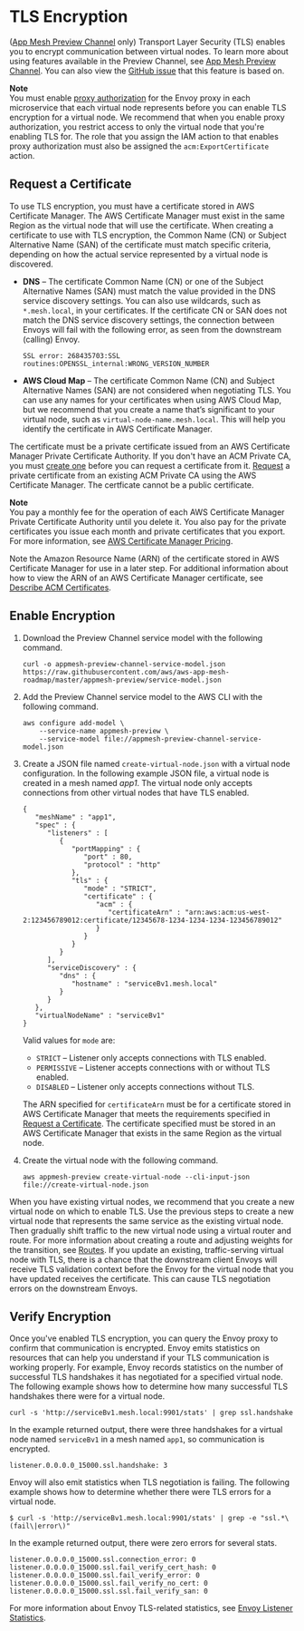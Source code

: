 # TLS Encryption<a name="virtual-node-tls"></a>

\([App Mesh Preview Channel](https://docs.aws.amazon.com//app-mesh/latest/userguide/preview.html) only\) Transport Layer Security \(TLS\) enables you to encrypt communication between virtual nodes\. To learn more about using features available in the Preview Channel, see [App Mesh Preview Channel](preview.md)\. You can also view the [GitHub issue](https://github.com/aws/aws-app-mesh-roadmap/issues/39) that this feature is based on\. 

**Note**  
You must enable [proxy authorization](proxy-authorization.md) for the Envoy proxy in each microservice that each virtual node represents before you can enable TLS encryption for a virtual node\. We recommend that when you enable proxy authorization, you restrict access to only the virtual node that you're enabling TLS for\. The role that you assign the IAM action to that enables proxy authorization must also be assigned the `acm:ExportCertificate` action\.

## Request a Certificate<a name="certificate"></a>

To use TLS encryption, you must have a certificate stored in AWS Certificate Manager\. The AWS Certificate Manager must exist in the same Region as the virtual node that will use the certificate\. When creating a certificate to use with TLS encryption, the Common Name \(CN\) or Subject Alternative Name \(SAN\) of the certificate must match specific criteria, depending on how the actual service represented by a virtual node is discovered\.
+ **DNS** – The certificate Common Name \(CN\) or one of the Subject Alternative Names \(SAN\) must match the value provided in the DNS service discovery settings\. You can also use wildcards, such as `*.mesh.local`, in your certificates\. If the certificate CN or SAN does not match the DNS service discovery settings, the connection between Envoys will fail with the following error, as seen from the downstream \(calling\) Envoy\.

  ```
  SSL error: 268435703:SSL routines:OPENSSL_internal:WRONG_VERSION_NUMBER
  ```
+ **AWS Cloud Map** – The certificate Common Name \(CN\) and Subject Alternative Names \(SAN\) are not considered when negotiating TLS\. You can use any names for your certificates when using AWS Cloud Map, but we recommend that you create a name that’s significant to your virtual node, such as `virtual-node-name.mesh.local`\. This will help you identify the certificate in AWS Certificate Manager\.

The certificate must be a private certificate issued from an AWS Certificate Manager Private Certificate Authority\. If you don't have an ACM Private CA, you must [create one](https://docs.aws.amazon.com/acm-pca/latest/userguide/PcaCreateCa.html) before you can request a certificate from it\. [Request](https://docs.aws.amazon.com/acm/latest/userguide/gs-acm-request-private.html) a private certificate from an existing ACM Private CA using the AWS Certificate Manager\. The certficate cannot be a public certificate\.

**Note**  
You pay a monthly fee for the operation of each AWS Certificate Manager Private Certificate Authority until you delete it\. You also pay for the private certificates you issue each month and private certificates that you export\. For more information, see [AWS Certificate Manager Pricing](https://aws.amazon.com/certificate-manager/pricing/)\.

Note the Amazon Resource Name \(ARN\) of the certificate stored in AWS Certificate Manager for use in a later step\. For additional information about how to view the ARN of an AWS Certificate Manager certificate, see [Describe ACM Certificates](https://docs.aws.amazon.com/acm/latest/userguide/gs-acm-describe.html)\.

## Enable Encryption<a name="enable-encryption"></a>

1. Download the Preview Channel service model with the following command\.

   ```
   curl -o appmesh-preview-channel-service-model.json https://raw.githubusercontent.com/aws/aws-app-mesh-roadmap/master/appmesh-preview/service-model.json
   ```

1. Add the Preview Channel service model to the AWS CLI with the following command\.

   ```
   aws configure add-model \
       --service-name appmesh-preview \
       --service-model file://appmesh-preview-channel-service-model.json
   ```

1. Create a JSON file named `create-virtual-node.json` with a virtual node configuration\. In the following example JSON file, a virtual node is created in a mesh named *app1*\. The virtual node only accepts connections from other virtual nodes that have TLS enabled\.

   ```
   {
      "meshName" : "app1",
      "spec" : {
         "listeners" : [
            {
               "portMapping" : {
                  "port" : 80,
                  "protocol" : "http"
               },
               "tls" : {
                  "mode" : "STRICT",
                  "certificate" : {
                     "acm" : {
                        "certificateArn" : "arn:aws:acm:us-west-2:123456789012:certificate/12345678-1234-1234-1234-123456789012"
                     }
                  }
               }
            }
         ],
         "serviceDiscovery" : {
            "dns" : {
               "hostname" : "serviceBv1.mesh.local"
            }
         }
      },
      "virtualNodeName" : "serviceBv1"
   }
   ```

   Valid values for `mode` are:
   + `STRICT` – Listener only accepts connections with TLS enabled\.
   + `PERMISSIVE` – Listener accepts connections with or without TLS enabled\.
   + `DISABLED` – Listener only accepts connections without TLS\.

   The ARN specified for `certificateArn` must be for a certificate stored in AWS Certificate Manager that meets the requirements specified in [Request a Certificate](#certificate)\. The certificate specified must be stored in an AWS Certificate Manager that exists in the same Region as the virtual node\.

1. Create the virtual node with the following command\.

   ```
   aws appmesh-preview create-virtual-node --cli-input-json file://create-virtual-node.json
   ```

When you have existing virtual nodes, we recommend that you create a new virtual node on which to enable TLS\. Use the previous steps to create a new virtual node that represents the same service as the existing virtual node\. Then gradually shift traffic to the new virtual node using a virtual router and route\. For more information about creating a route and adjusting weights for the transition, see [Routes](routes.md)\. If you update an existing, traffic\-serving virtual node with TLS, there is a chance that the downstream client Envoys will receive TLS validation context before the Envoy for the virtual node that you have updated receives the certificate\. This can cause TLS negotiation errors on the downstream Envoys\.

## Verify Encryption<a name="verify-encryption"></a>

Once you've enabled TLS encryption, you can query the Envoy proxy to confirm that communication is encrypted\. Envoy emits statistics on resources that can help you understand if your TLS communication is working properly\. For example, Envoy records statistics on the number of successful TLS handshakes it has negotiated for a specified virtual node\. The following example shows how to determine how many successful TLS handshakes there were for a virtual node\.

```
curl -s 'http://serviceBv1.mesh.local:9901/stats' | grep ssl.handshake
```

In the example returned output, there were three handshakes for a virtual node named `serviceBv1` in a mesh named `app1`, so communication is encrypted\.

```
listener.0.0.0.0_15000.ssl.handshake: 3
```

Envoy will also emit statistics when TLS negotiation is failing\. The following example shows how to determine whether there were TLS errors for a virtual node\.

```
$ curl -s 'http://serviceBv1.mesh.local:9901/stats' | grep -e "ssl.*\(fail\|error\)"
```

In the example returned output, there were zero errors for several stats\.

```
listener.0.0.0.0_15000.ssl.connection_error: 0
listener.0.0.0.0_15000.ssl.fail_verify_cert_hash: 0
listener.0.0.0.0_15000.ssl.fail_verify_error: 0
listener.0.0.0.0_15000.ssl.fail_verify_no_cert: 0
listener.0.0.0.0_15000.ssl.ssl.fail_verify_san: 0
```

For more information about Envoy TLS\-related statistics, see [Envoy Listener Statistics](https://www.envoyproxy.io/docs/envoy/latest/configuration/listeners/stats)\.